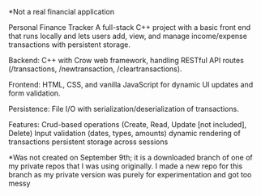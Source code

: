 *Not a real financial application

Personal Finance Tracker
A full-stack C++ project with a basic front end that runs locally and lets users add, view, and manage income/expense transactions with persistent storage.

Backend: C++ with Crow web framework, handling RESTful API routes (/transactions, /newtransaction, /cleartransactions).

Frontend: HTML, CSS, and vanilla JavaScript for dynamic UI updates and form validation.

Persistence: File I/O with serialization/deserialization of transactions.

Features: 
  Crud-based operations (Create, Read, Update [not included], Delete)
  Input validation (dates, types, amounts) 
  dynamic rendering of transactions
  persistent storage across sessions

*Was not created on September 9th; it is a downloaded branch of one of my private repos that I was using originally. 
  I made a new repo for this branch as my private version was purely for experimentation and got too messy

